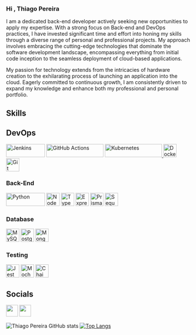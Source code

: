 ### Hi , Thiago Pereira

I am a dedicated back-end developer actively seeking new opportunities to apply my expertise. With a strong focus on Back-end and DevOps practices, I have invested significant time and effort into honing my skills through a diverse range of personal and professional projects. My approach involves embracing the cutting-edge technologies that dominate the software development landscape, encompassing everything from initial code inception to the seamless deployment of cloud-based applications.

My passion for technology extends from the intricacies of hardware creation to the exhilarating process of launching an application into the cloud. Eagerly committed to continuous growth, I am consistently driven to expand my knowledge and enhance both my professional and personal portfolio.

## Skills

## DevOps

<p align="left">
<a href= "https://www.jenkins.io/" target="_blank" rel="noreferrer"><img src="https://img.shields.io/badge/Jenkins-D24939?style=for-the-badge&logo=Jenkins&logoColor=white" width="106" height="36" alt="Jenkins" /></a>
<a href= "https://github.com/features/actions" target="_blank" rel="noreferrer"><img src="https://img.shields.io/badge/GitHub_Actions-2088FF?style=for-the-badge&logo=github-actions&logoColor=white" width="156" height="36" alt="GitHub Actions" /></a>
<a href="https://kubernetes.io/" target="_blank" rel="noreferrer"> <img src="https://img.shields.io/badge/kubernetes-%23326ce5.svg?style=for-the-badge&logo=kubernetes&logoColor=white" width="156" height="36" alt="Kubernetes" /> </a>
<a href="https://www.docker.com" target="_blank" rel="noreferrer"><img src="https://user-images.githubusercontent.com/98766758/217071238-e9e344b2-4822-40d5-8e86-74f05ed40de8.png" width="36" height="36" alt="Docker" /></a>
<a href="https://git-scm.com" target="_blank" rel="noreferrer"><img src="https://cdn.icon-icons.com/icons2/2107/PNG/512/file_type_git_icon_130581.png" width="36" height="36" alt="Git" /></a>
</p>

### Back-End

<p align="left">
<a href="https://www.python.org/" target="_blank" rel="noreferrer"> <img src="https://img.shields.io/badge/Python-FFD43B?style=for-the-badge&logo=python&logoColor=blue" width="106" height="36" alt="Python" /></a>
<a href="https://nodejs.org/en/" target="_blank" rel="noreferrer"><img src="https://raw.githubusercontent.com/danielcranney/readme-generator/main/public/icons/skills/nodejs-colored.svg" width="36" height="36" alt="NodeJS" /></a>
<a href="https://www.typescriptlang.org/" target="_blank" rel="noreferrer"><img src="https://raw.githubusercontent.com/danielcranney/readme-generator/main/public/icons/skills/typescript-colored.svg" width="36" height="36" alt="TypeScript" /></a>
<a href="https://expressjs.com/" target="_blank" rel="noreferrer"><img src="https://raw.githubusercontent.com/danielcranney/readme-generator/main/public/icons/skills/express.svg" width="36" height="36" alt="Express" /></a>
<a href="https://www.prisma.io" target="_blank" rel="noreferrer"><img src="https://cdn.icon-icons.com/icons2/2107/PNG/512/file_type_light_prisma_icon_130444.png" width="36" height="36" alt="Prisma ORM" /></a>
<a href="https://sequelize.org" target="_blank" rel="noreferrer"><img src="https://cdn.icon-icons.com/icons2/2415/PNG/512/sequelize_original_logo_icon_146348.png" width="36" height="36" alt="Sequelize ORM" /></a>
  
</p>

### Database
<p align="left">
<a href="https://www.mysql.com/" target="_blank" rel="noreferrer"><img src="https://raw.githubusercontent.com/danielcranney/readme-generator/main/public/icons/skills/mysql-colored.svg" width="36" height="36" alt="MySQL" /></a>
<a href="https://www.postgresql.org/" target="_blank" rel="noreferrer"><img src="https://raw.githubusercontent.com/danielcranney/readme-generator/main/public/icons/skills/postgresql-colored.svg" width="36" height="36" alt="PostgreSQL" /></a>
<a href="https://www.mongodb.com/" target="_blank" rel="noreferrer"><img src="https://raw.githubusercontent.com/danielcranney/readme-generator/main/public/icons/skills/mongodb-colored.svg" width="36" height="36" alt="MongoDB" /></a>
</p>

### Testing
<p align="left">
<a href="https://jestjs.io" target="_blank" rel="noreferrer"><img src="https://cdn.icon-icons.com/icons2/2107/PNG/512/file_type_jest_snapshot_icon_130513.png" width="36" height="36" alt="Jest" /></a>  
<a href="https://mochajs.org" target="_blank" rel="noreferrer"><img src="https://cdn.icon-icons.com/icons2/2107/PNG/512/file_type_mocha_icon_130387.png" width="36" height="36" alt="Mocha" /></a>
<a href="https://www.chaijs.com" target="_blank" rel="noreferrer"><img src="https://cdn.icon-icons.com/icons2/2699/PNG/512/chaijs_logo_icon_168435.png" width="36" height="36" alt="Chai" /></a>
</p>

## Socials

<p align="left"><a href="http://www.instagram.com/titi0001" target="_blank" rel="noreferrer"><img src="https://raw.githubusercontent.com/danielcranney/readme-generator/main/public/icons/socials/instagram.svg" width="32" height="32" /></a> <a href="https://www.linkedin.com/in/thiago-pereira-14996b117/" target="_blank" rel="noreferrer"><img src="https://raw.githubusercontent.com/danielcranney/readme-generator/main/public/icons/socials/linkedin.svg" width="32" height="32" /></a> 

  
![Thiago Pereira GitHub stats](https://github-readme-stats.vercel.app/api?username=titi0001&show_icons=true&theme=onedark)            [![Top Langs](https://github-readme-stats.vercel.app/api/top-langs/?username=titi0001&layout=compact)](https://github.com/titi0001/github-readme-stats)
  

